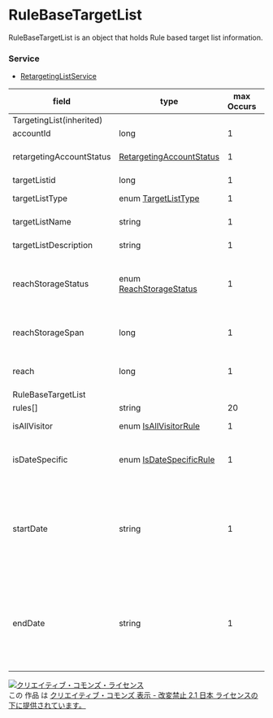 # RuleBaseTargetList
RuleBaseTargetList is an object that holds Rule based target list information.

### Service
+ [RetargetingListService](../services/RetargetingListService.md)

| field | type | max<br>Occurs | min<br>Occurs | resp<br>onse | add | set | remove | description | 
|---|---|---|---|---|---|---|---|---|
| TargetingList(inherited)|||||||||
| accountId|long| 1| 1| ○| Req| Req| -| Account ID. |
| retargetingAccountStatus| <a href="./RetargetingAccountStatus.md">RetargetingAccountStatus</a>| 1| 0| ○| Ignore| Ignore| -| Retargeting account status. |
| targetListid| long| 1| 0| ○| Ignore| Req| -| Target list ID. |
| targetListType| enum <a href="./TargetListType.md">TargetListType</a>| 1| 1| ○| Req| Req| -| Target list type. |
| targetListName| string| 1| 0| ○| Req| Opt| -| Target list name. |
| targetListDescription|string| 1| 0| ○| Opt| Opt| -| Description of target list. |
| reachStorageStatus| enum <a href="./ReachStorageStatus.md">ReachStorageStatus</a>| 1| 0| ○| Optional<br>*Ignore for LogicalTargetList| Optional<br>*Ignore for LogicalTargetList| -| Flag status to hold Cookie.<br> Default: OPEN|
| reachStorageSpan| long| 1| 0| ○| Optional<br>*Ignore for LogicalTargetList| Optional<br>*Ignore for LogicalTargetList| -|Days to hold Cookie.<br>*Default: 180|
| reach| long| 1| 0| ○| Ignore| Ignore| -| Number of users stored to the list. |
| RuleBaseTargetList|||||||
| rules[]|string|20|0|○|Opt|Opt|-|Rule setting.|
| isAllVisitor|enum <a href="./IsAllVisitorRule.md">IsAllVisitorRule</a>|1|0|○|Req|Req|-|All visitor rules setting.|
| isDateSpecific|enum <a href="./IsDateSpecificRule.md">IsDateSpecificRule</a>|1|0|○|Opt|Ignore|-|Rule with specific deadline date.|
| startDate|string|1|0|○|Opt|Opt|-|Start date of rule setting.<br>* In yyyyMMdd format.<br>* Request date can be set up to 2037/12/30.|
| endDate|string|1|0|○|Opt|Opt|-|End date of rule setting.<br>* In yyyyMMdd format.<br>* Request date can be set up to 2037/12/30.|

<a rel="license" href="http://creativecommons.org/licenses/by-nd/2.1/jp/"><img alt="クリエイティブ・コモンズ・ライセンス" style="border-width:0" src="https://i.creativecommons.org/l/by-nd/2.1/jp/88x31.png" /></a><br />この 作品 は <a rel="license" href="http://creativecommons.org/licenses/by-nd/2.1/jp/">クリエイティブ・コモンズ 表示 - 改変禁止 2.1 日本 ライセンスの下に提供されています。</a>



